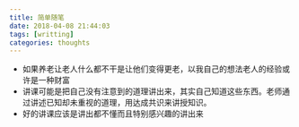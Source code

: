```yaml
---
title: 简单随笔
date: 2018-04-08 21:44:03
tags: [writting]
categories: thoughts
---
```


- 如果养老让老人什么都不干是让他们变得更老，以我自己的想法老人的经验或许是一种财富
- 讲课可能是把自己没有注意到的道理讲出来，其实自己知道这些东西。老师通过讲述已知却未重视的道理，用达成共识来讲授知识。
- 好的讲课应该是讲出都不懂而且特别感兴趣的讲出来
